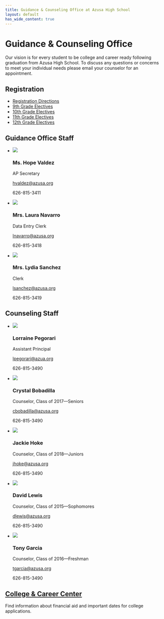 ```yaml
---
title: Guidance & Counseling Office at Azusa High School
layout: default
has_wide_content: true
---
```


# Guidance <span class="lowercase">&</span> Counseling Office

Our vision is for every student to be college and career ready following graduation from Azusa High School. To discuss any questions or concerns to meet your individual needs please email your counselor for an appointment.

## Registration

* [Registration Directions](http://links.schoolloop.com/link/rd?href=736c5f6c696e6b666630316363306562326668747470733a2f2f64726976652e676f6f676c652e636f6d2f66696c652f642f3042384e4b3872787a43443976556a417a515452705a45566d616e4d2f766965773f7573703d73686172696e67)
* [9th Grade Electives](http://links.schoolloop.com/link/rd?href=736c5f6c696e6b666630316363306562326668747470733a2f2f64726976652e676f6f676c652e636f6d2f612f617a7573612e6f72672f66696c652f642f3042384e4b3872787a4344397655455a45536e4e6f626e7031536a5a474c555a355a6b746b62334e7a51544a68634564562f766965773f7573703d73686172696e67)
* [10th Grade Electives](http://links.schoolloop.com/link/rd?href=736c5f6c696e6b666630316363306562326668747470733a2f2f64726976652e676f6f676c652e636f6d2f66696c652f642f3042384e4b3872787a434439764e47704c5232706f555659325547732f766965773f7573703d73686172696e67)
* [11th Grade Electives](http://links.schoolloop.com/link/rd?href=736c5f6c696e6b666630316363306562326668747470733a2f2f64726976652e676f6f676c652e636f6d2f66696c652f642f3042384e4b3872787a434439764f467034517a42435a5731745330517753334d334c563974546e4d77566d6436595851302f766965773f7573703d73686172696e67)
* [12th Grade Electives](http://links.schoolloop.com/link/rd?href=736c5f6c696e6b666630316363306562326668747470733a2f2f64726976652e676f6f676c652e636f6d2f66696c652f642f3042384e4b3872787a434439766358427456453176556d6475576d732f766965773f7573703d73686172696e67)


<div class="staff-list" markdown="1">

## Guidance Office Staff

* ![](http://ahs-ausd-ca.schoolloop.com/uimg/file/1413463665583/2836248126145672463.jpg_wnp1000.jpg?1471992930288)

  ### Ms. Hope Valdez

  AP Secretary

  [hvaldez@azusa.org](mailto:hvaldez@azusa.org)

  626-815-3411


* ![](http://ahs-ausd-ca.schoolloop.com/uimg/file/1413463665583/9074748281476901049.jpg?1456764579894)

  ### Mrs. Laura Navarro

  Data Entry Clerk

  [lnavarro@azusa.org](mailto:lnavarro@azusa.org)

  626-815-3418


* ![](http://ahs-ausd-ca.schoolloop.com/uimg/image/1301752510104/1331967107019/1413182913091.jpg?1458595801867)

  ### Mrs. Lydia Sanchez

  Clerk

  [lsanchez@azusa.org](mailto:lsanchez@azusa.org)

  626-815-3419


## Counseling Staff

* ![](http://ahs-ausd-ca.schoolloop.com/uimg/image/1301752510104/1331967107019/1413182913156.jpg?1456436111305)

  ### Lorraine Pegorari

  Assistant Principal

  [lpegorari@azua.org](mailto:lpegorari@azua.org)

  626-815-3490


* ![](http://ahs-ausd-ca.schoolloop.com/uimg/file/1331967107019/674746563066011539.jpg?1456436267447)

  ### Crystal Bobadilla

  Counselor, Class of 2017—Seniors

  [cbobadilla@azusa.org](mailto:cbobadilla@azusa.org)

  626-815-3490


* ![](http://ahs-ausd-ca.schoolloop.com/uimg/image/1301752510104/1331967107019/1413182913103.jpg?1456436313600)

  ### Jackie Hoke

  Counselor, Class of 2018—Juniors

  [jhoke@azusa.org](mailto:jhoke@azusa.org)

  626-815-3490


* ![](http://ahs-ausd-ca.schoolloop.com/uimg/image/1301752510104/1331967107019/1413182913075.jpg?1456436353184)

  ### David Lewis

  Counselor, Class of 2015—Sophomores

  [dlewis@azusa.org](mailto:dlewis@azusa.org)

  626-815-3490


* ![](http://ahs-ausd-ca.schoolloop.com/uimg/image/1301752510104/1331967107018/1332657871458.jpg?1456436195318)

  ### Tony Garcia

  Counselor, Class of 2016—Freshman

  [tgarcia@azusa.org](mailto:tgarcia@azusa.org)

  626-815-3490

## [College & Career Center](/college-career/)

Find information about financial aid and important dates for college applications.

</div>
